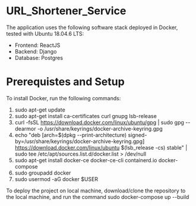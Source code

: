 # URL_Shortener_Service

The application uses the following software stack deployed in Docker, tested with Ubuntu 18.04.6 LTS:
- Frontend: ReactJS
- Backend: Django
- Database: Postgres

# Prerequistes and Setup
To install Docker, run the following commands:
1. sudo apt-get update
2. sudo apt-get install ca-certificates curl gnupg lsb-release
3. curl -fsSL https://download.docker.com/linux/ubuntu/gpg | sudo gpg --dearmor -o /usr/share/keyrings/docker-archive-keyring.gpg
4. echo "deb [arch=$(dpkg --print-architecture) signed-by=/usr/share/keyrings/docker-archive-keyring.gpg] https://download.docker.com/linux/ubuntu $(lsb_release -cs) stable" | sudo tee /etc/apt/sources.list.d/docker.list > /dev/null
5. sudo apt-get install docker-ce docker-ce-cli containerd.io docker-compose
6. sudo groupadd docker
7. sudo usermod -aG docker $USER

To deploy the project on local machine, download/clone the repository to the local machine, and run the command sudo docker-compose up --build
